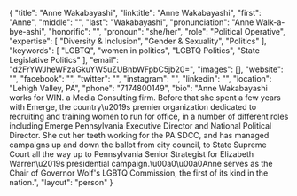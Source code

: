 {
  "title": "Anne Wakabayashi",
  "linktitle": "Anne Wakabayashi",
  "first": "Anne",
  "middle": "",
  "last": "Wakabayashi",
  "pronunciation": "Anne Walk-a-bye-ashi",
  "honorific": "",
  "pronoun": "she/her",
  "role": "Political Operative",
  "expertise": [
    "Diversity & Inclusion",
    "Gender & Sexuality",
    "Politics"
  ],
  "keywords": [
    "LGBTQ",
    "women in politics",
    "LGBTQ Politics",
    "State Legislative Politics"
  ],
  "email": "d2FrYWJheWFzaGkuYW5uZUBnbWFpbC5jb20=",
  "images": [],
  "website": "",
  "facebook": "",
  "twitter": "",
  "instagram": "",
  "linkedin": "",
  "location": "Lehigh Valley, PA",
  "phone": "7174800149",
  "bio": "Anne Wakabayashi works for WIN. a Media Consulting firm. Before that she spent a few years with Emerge, the country\u2019s premier organization dedicated to recruiting and training women to run for office, in a number of different roles including Emerge Pennsylvania Executive Director and  National Political Director. She cut her teeth working for the PA SDCC, and has managed campaigns up and down the ballot from city council, to State Supreme Court all the way up to Pennsylvania Senior Strategist for Elizabeth Warren\u2019s presidential campaign.\u00a0\u00a0Anne serves as the Chair of Governor Wolf's LGBTQ Commission, the first of its kind in the nation.",
  "layout": "person"
}
